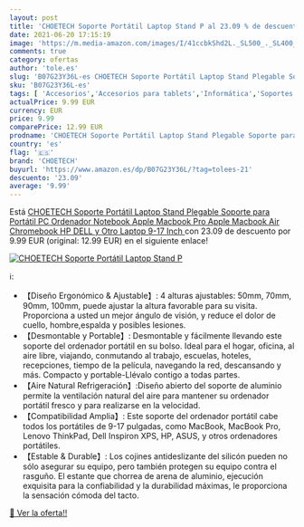 ```yaml
---
layout: post
title: 'CHOETECH Soporte Portátil Laptop Stand P al 23.09 % de descuento'
date: 2021-06-20 17:15:19
image: 'https://m.media-amazon.com/images/I/41ccbkShd2L._SL500_._SL400_.jpg'
comments: true
category: ofertas
author: 'tole.es'
slug: 'B07G23Y36L-es CHOETECH Soporte Portátil Laptop Stand Plegable Soporte...'
sku: 'B07G23Y36L-es'
tags: [ 'Accesorios','Accesorios para tablets','Informática','Soportes para tablets','apple','choetech', ]
actualPrice: 9.99 EUR
currency: EUR
price: 9.99
comparePrice: 12.99 EUR
prodname: 'CHOETECH Soporte Portátil Laptop Stand Plegable Soporte para Portátil  PC  Ordenador  Notebook  Apple Macbook Pro Apple Macbook Air  Chromebook  HP  DELL y Otro Laptop  9-17 Inch '
country: 'es'
flag: '🇪🇸'
brand: 'CHOETECH'
buyurl: 'https://www.amazon.es/dp/B07G23Y36L/?tag=tolees-21'
descuento: '23.09'
average: '9.99'
---
```


Está [CHOETECH Soporte Portátil Laptop Stand Plegable Soporte para Portátil  PC  Ordenador  Notebook  Apple Macbook Pro Apple Macbook Air  Chromebook  HP  DELL y Otro Laptop  9-17 Inch ](https://www.amazon.es/dp/B07G23Y36L/?tag=tolees-21) con 23.09 de descuento por 9.99 EUR (original: 12.99 EUR) en el siguiente enlace!

[![CHOETECH Soporte Portátil Laptop Stand P](https://m.media-amazon.com/images/I/41ccbkShd2L._SL500_._SL400_.jpg)](https://www.amazon.es/dp/B07G23Y36L/?tag=tolees-21)

ℹ️:

- 【Diseño Ergonómico & Ajustable】: 4 alturas ajustables: 50mm, 70mm, 90mm, 100mm, puede ajustar la altura favorable para su visita. Proporciona a usted un mejor ángulo de visión, y reduce el dolor de cuello, hombre,espalda y posibles lesiones.
- 【Desmontable y Portable】: Desmontable y fácilmente llevando este soporte del ordenador portátil en su bolso. Ideal para el hogar, oficina, al aire libre, viajando, conmutando al trabajo, escuelas, hoteles, recepciones, tiempo de la película, navegando la red, descansando y más. Compacto y portable-Llévalo contigo a todas partes. 
- 【Aire Natural Refrigeración】:Diseño abierto del soporte de aluminio permite la ventilación natural del aire para mantener su ordenador portátil fresco y para realizarse en la velocidad.
- 【Compatibilidad Amplia】: Este soporte del ordenador portátil cabe todos los portátiles de 9-17 pulgadas, como MacBook, MacBook Pro, Lenovo ThinkPad, Dell Inspiron XPS, HP, ASUS, y otros ordenadores portátiles.
- 【Estable & Durable】: Los cojines antideslizante del silicón pueden no sólo asegurar su equipo, pero también protegen su equipo contra el rasguño. El estante que chorrea de arena de aluminio, ejecución exquisita para la confiabilidad y la durabilidad máximas, le proporciona la sensación cómoda del tacto.

[🛒 Ver la oferta!!](https://www.amazon.es/dp/B07G23Y36L/?tag=tolees-21)
